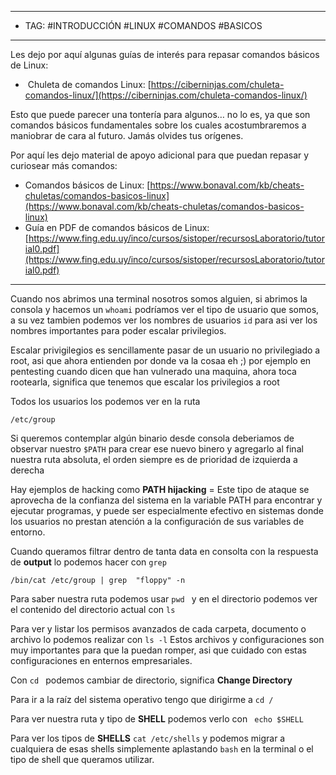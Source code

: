 
-----
- TAG: #INTRODUCCIÓN #LINUX #COMANDOS #BASICOS
------
Les dejo por aquí algunas guías de interés para repasar comandos básicos de Linux:

-  Chuleta de comandos Linux: [https://ciberninjas.com/chuleta-comandos-linux/](https://ciberninjas.com/chuleta-comandos-linux/)

Esto que puede parecer una tontería para algunos… no lo es, ya que son comandos básicos fundamentales sobre los cuales acostumbraremos a maniobrar de cara al futuro. Jamás olvides tus orígenes.

Por aquí les dejo material de apoyo adicional para que puedan repasar y curiosear más comandos:

- Comandos básicos de Linux: [https://www.bonaval.com/kb/cheats-chuletas/comandos-basicos-linux](https://www.bonaval.com/kb/cheats-chuletas/comandos-basicos-linux)
- Guía en PDF de comandos básicos de Linux: [https://www.fing.edu.uy/inco/cursos/sistoper/recursosLaboratorio/tutorial0.pdf](https://www.fing.edu.uy/inco/cursos/sistoper/recursosLaboratorio/tutorial0.pdf)


------
Cuando nos abrimos una terminal nosotros somos alguien, si abrimos la consola y hacemos un `whoami` podríamos ver el tipo de usuario que somos, a su vez tambien podemos ver los nombres de usuarios `id` para asi ver los nombres importantes para poder escalar privilegios.

Escalar privigilegios es sencillamente pasar de un usuario no privilegiado a root, asi que ahora entienden por donde va la cosaa eh ;) por ejemplo en pentesting cuando dicen que han vulnerado una maquina, ahora toca rootearla, significa que tenemos que escalar los privilegios a root 

Todos los usuarios los podemos ver en la ruta 
```
/etc/group 
```

Si queremos contemplar algún binario desde consola deberiamos de observar nuestro `$PATH` para crear ese nuevo binero y agregarlo al final nuestra ruta absoluta, el orden siempre es de prioridad de izquierda a derecha

Hay ejemplos de hacking como **PATH hijacking** = Este tipo de ataque se aprovecha de la confianza del sistema en la variable PATH para encontrar y ejecutar programas, y puede ser especialmente efectivo en sistemas donde los usuarios no prestan atención a la configuración de sus variables de entorno.

Cuando queramos filtrar dentro de tanta data en consolta con la respuesta de **output** lo podemos hacer con ` grep `
```
/bin/cat /etc/group | grep  "floppy" -n
```

Para saber nuestra ruta podemos usar `pwd ` y en el directorio podemos ver el contenido del directorio actual con `ls` 

Para ver y listar los permisos avanzados de cada carpeta, documento o archivo lo podemos realizar con ` ls -l `
Estos archivos y configuraciones son muy importantes para que la puedan romper, asi que cuidado con estas configuraciones en enternos empresariales.

Con `cd ` podemos cambiar de directorio, significa **Change Directory**

Para ir a la raíz del sistema operativo tengo que dirigirme a ` cd / ` 

Para ver nuestra ruta y tipo de **SHELL** podemos verlo con ` echo $SHELL` 

Para ver los tipos de **SHELLS** ` cat /etc/shells ` y podemos migrar a cualquiera de esas shells simplemente aplastando `bash` en la terminal o el tipo de shell que queramos utilizar.